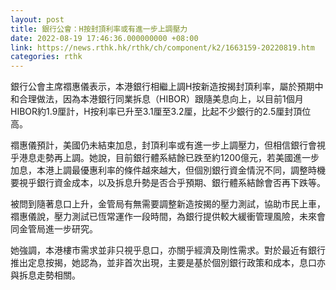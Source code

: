 ```yaml
---
layout: post
title: 銀行公會：H按封頂利率或有進一步上調壓力
date: 2022-08-19 17:46:36.000000000 +08:00
link: https://news.rthk.hk/rthk/ch/component/k2/1663159-20220819.htm
categories: rthk
---
```


銀行公會主席禤惠儀表示，本港銀行相繼上調H按新造按揭封頂利率，屬於預期中和合理做法，因為本港銀行同業拆息（HIBOR）跟隨美息向上，以目前1個月HIBOR約1.9厘計，H按利率已升至3.1厘至3.2厘，比起不少銀行的2.5厘封頂位高。

禤惠儀預計，美國仍未結束加息，封頂利率或有進一步上調壓力，但相信銀行會視乎港息走勢再上調。她說，目前銀行體系結餘已跌至約1200億元，若美國進一步加息，本港上調最優惠利率的條件越來越大，但個別銀行資金情況不同，調整時機要視乎銀行資金成本，以及拆息升勢是否合乎預期、銀行體系結餘會否再下跌等。

被問到隨著息口上升，金管局有無需要調整新造按揭的壓力測試，協助市民上車，禤惠儀說，壓力測試已恆常運作一段時間，為銀行提供較大緩衝管理風險，未來會同金管局進一步研究。

她強調，本港樓市需求並非只視乎息口，亦關乎經濟及剛性需求。對於最近有銀行推出定息按揭，她認為，並非首次出現，主要是基於個別銀行政策和成本，息口亦與拆息走勢相關。
